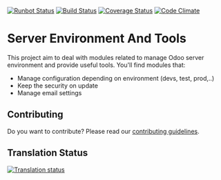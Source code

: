 [![Runbot Status](https://runbot.odoo-community.org/runbot/badge/flat/149/12.0.svg)](https://runbot.odoo-community.org/runbot/repo/github-com-oca-server-tools-149)
[![Build Status](https://travis-ci.org/OCA/server-tools.svg?branch=12.0)](https://travis-ci.org/OCA/server-tools)
[![Coverage Status](https://coveralls.io/repos/OCA/server-tools/badge.png?branch=12.0)](https://coveralls.io/r/OCA/server-tools?branch=12.0)
[![Code Climate](https://codeclimate.com/github/OCA/server-tools/badges/gpa.svg)](https://codeclimate.com/github/OCA/server-tools)

Server Environment And Tools
============================

This project aim to deal with modules related to manage Odoo server environment and provide useful tools. You'll find modules that:

 - Manage configuration depending on environment (devs, test, prod,..)
 - Keep the security on update
 - Manage email settings

Contributing
------------
Do you want to contribute? Please read our [contributing guidelines](https://github.com/OCA/maintainer-tools/blob/master/CONTRIBUTING.md).

Translation Status
------------------
[![Translation status](https://translation.odoo-community.org/widgets/server-tools-12-0/-/multi-auto.svg)](https://translation.odoo-community.org/engage/server-tools-12-0/?utm_source=widget)
